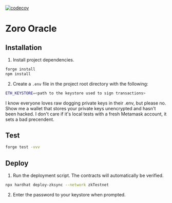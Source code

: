 [![codecov](https://codecov.io/gh/zoro-protocol/zoro-oracle/branch/main/graph/badge.svg?token=8L02N785BU)](https://codecov.io/gh/zoro-protocol/zoro-oracle)

# Zoro Oracle

## Installation

1. Install project dependencies.

```bash
forge install
npm install
```

2. Create a `.env` file in the project root directory with the following:

```bash
ETH_KEYSTORE=<path to the keystore used to sign transactions>
```

I know everyone loves raw dogging private keys in their .env, but please no. Show me a wallet that stores your private keys unencrypted and hasn't been hacked. I don't care if it's local tests with a fresh Metamask account, it sets a bad precendent.

## Test

```bash
forge test -vvv
```

## Deploy

1. Run the deployment script. The contracts will automatically be verified.

```bash
npx hardhat deploy-zksync --network zkTestnet
```

2. Enter the password to your keystore when prompted.
